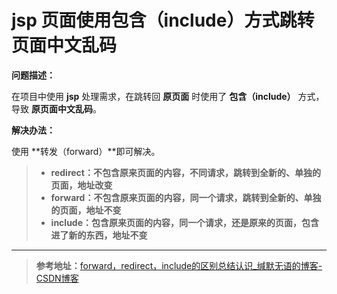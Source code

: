 # jsp 页面使用包含（include）方式跳转页面中文乱码

**问题描述：**

在项目中使用 **jsp** 处理需求，在跳转回 **原页面** 时使用了 **包含（include）** 方式，导致 **原页面中文乱码**。

**解决办法：**

使用 **转发（forward）**即可解决。

> - **redirect：不包含原来页面的内容，不同请求，跳转到全新的、单独的页面，地址改变**
> - **forward：不包含原来页面的内容，同一个请求，跳转到全新的、单独的页面，地址不变**
> - **include：包含原来页面的内容，同一个请求，还是原来的页面，包含进了新的东西，地址不变**



----

> **参考地址：**[forward，redirect，include的区别总结认识_缄默无语的博客-CSDN博客](https://blog.csdn.net/weixin_43486332/article/details/105865801)